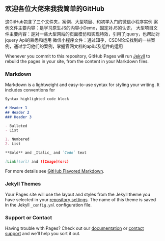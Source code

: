 ## 欢迎各位大佬来我我简单的GitHub

这GitHub包含了三个文件夹，案例、大型项目、和初学入门的微信小程序实例
  案例文件主要内容：是学习原生JS的内容小Demo，固定对JS的认识，
  大型项目文件主要内容：是对一些大型网站的页面模仿和实现特效，引用了jquery，也帮助对jquery Api的熟悉和运用
  微信小程序文件：通过知乎，CSDN论坛找到的一些案例，通过学习他们的案例，掌握官网文档的api以及组件的运用
  
Whenever you commit to this repository, GitHub Pages will run [Jekyll](https://jekyllrb.com/) to rebuild the pages in your site, from the content in your Markdown files.

### Markdown

Markdown is a lightweight and easy-to-use syntax for styling your writing. It includes conventions for

```markdown
Syntax highlighted code block

# Header 1
## Header 2
### Header 3

- Bulleted
- List

1. Numbered
2. List

**Bold** and _Italic_ and `Code` text

[Link](url) and ![Image](src)
```

For more details see [GitHub Flavored Markdown](https://guides.github.com/features/mastering-markdown/).

### Jekyll Themes

Your Pages site will use the layout and styles from the Jekyll theme you have selected in your [repository settings](https://github.com/zjydipingxian/learning/settings). The name of this theme is saved in the Jekyll `_config.yml` configuration file.

### Support or Contact

Having trouble with Pages? Check out our [documentation](https://help.github.com/categories/github-pages-basics/) or [contact support](https://github.com/contact) and we’ll help you sort it out.
